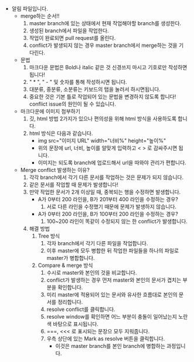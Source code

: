 - 알림 파일입니다.
  - merge하는 순서!!
    1. master branch에 있는 상태에서 현재 작업해야할 branch를 생성한다.
    2. 생성된 branch에서 파일을 작업한다.
    3. 작업이 완료되면 pull request를 올린다.
    4. conflict가 발생되지 않는 경우 master branch에서 merge하는 것을 기다린다.
  - 문법
    1. 마크다운 문법은 Bold나 italic 같은 것 신경쓰지 마시고 기호로만 작성하면 됩니다!
    2. " * ", " - " 및 숫자를 통해 작성하시면 됩니다.
    3. 대분류, 중분류, 소분류는 키보드의 탭을 눌러서 하시면됩니다.
    4. 중요한 것은 기본 틀로 작업되어 있는 문법을 변경하지 않도록 합니다! conflict issue의 원인이 될 수 있습니다.
  - 마크다운에 이미지 첨부하기
    1. 깃, html 방법 2가지가 있으나 편의성을 위해 html 방식을 사용하도록 합니다.
    2. html 방식은 다음과 같습니다.
        - img src="이미지 URL" width="너비%" height="높이%"
        - 위의 문장에 url, 너비, 높이를 알맞게 입력하고 < > 로 감싸주시면 됩니다.
        - 이미지는 되도록 branch에 업로드해서 url을 따와야 관리가 편합니다.
  - Merge conflict 발생하는 이유?
    1. 각각 branch에서 각기 다른 문서를 작업하는 것은 문제가 되지 않습니다.
    2. 같은 문서를 작업할 때 문제가 발생합니다!
    3. 만약 작업한 문서가 2개 이상일 때, 중복되는 행을 수정하면 발생합니다.
        - A가 0부터 200 라인을, B가 201부터 400 라인을 수정하는 경우?
            1. 서로 다른 라인을 수정했기 때문에 문제가 발생하지 않습니다.
        - A가 0부터 200 라인을, B가 100부터 200 라인을 수정하는 경우?
            1. 100~200 라인이 똑같이 수정되지 않는 한 conflict가 발생합니다.
    4. 해결 방법
        1. Tree 방식
            1. 각자 branch에서 각기 다른 파일을 작업합니다.
            2. 이후 master에 모두 병합한 뒤 작업한 파일들을 하나의 파일로 master가 병합합니다.
        2. Compare & merge 방식
            1. 수시로 master와 본인의 것을 비교합니다.
            2. conflict가 발생하는 경우 먼저 master와 본인의 문서가 겹치는 부분을 확인합니다.
            3. 미리 master에 적용되어 있는 문서와 유사한 흐름대로 본인의 문서를 정리합니다.
            4. resolve conflict를 클릭합니다.
            5. resolve window를 확인하면 어느 부분이 충돌이 일어났는지 노란색 바탕으로 표시됩니다.
            6. ===, <<< 로 표시되는 문장으 모두 지워줍니다.
            7. 우측 상단에 있는 Mark as resolve 버튼을 클릭합니다.
                - 이것은 master branch를 본인 branch에 병합하는 과정입니다.
